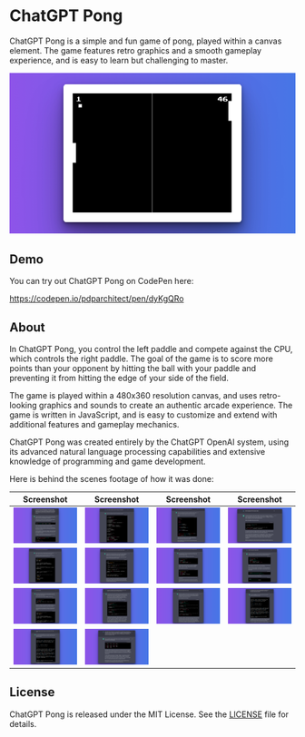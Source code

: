 # ChatGPT Pong

ChatGPT Pong is a simple and fun game of pong, played within a canvas element. The game features retro graphics and a smooth gameplay experience, and is easy to learn but challenging to master.

![](screenshot.png)

## Demo

You can try out ChatGPT Pong on CodePen here:

https://codepen.io/pdparchitect/pen/dyKgQRo

## About

In ChatGPT Pong, you control the left paddle and compete against the CPU, which controls the right paddle. The goal of the game is to score more points than your opponent by hitting the ball with your paddle and preventing it from hitting the edge of your side of the field.

The game is played within a 480x360 resolution canvas, and uses retro-looking graphics and sounds to create an authentic arcade experience. The game is written in JavaScript, and is easy to customize and extend with additional features and gameplay mechanics.

ChatGPT Pong was created entirely by the ChatGPT OpenAI system, using its advanced natural language processing capabilities and extensive knowledge of programming and game development.

Here is behind the scenes footage of how it was done:

| Screenshot | Screenshot | Screenshot | Screenshot |
|------------|------------|------------|------------|
| ![](01.png) | ![](02.png) | ![](03.png) | ![](04.png) |
| ![](05.png) | ![](06.png) | ![](07.png) | ![](08.png) |
| ![](09.png) | ![](10.png) | ![](11.png) | ![](12.png) |
| ![](13.png) | ![](14.png) |            |            |


## License

ChatGPT Pong is released under the MIT License. See the [LICENSE](LICENSE) file for details.
